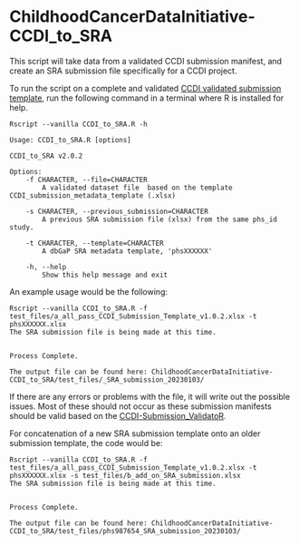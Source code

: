 # ChildhoodCancerDataInitiative-CCDI_to_SRA
This script will take data from a validated CCDI submission manifest, and create an SRA submission file specifically for a CCDI project.

To run the script on a complete and validated [CCDI validated submission template](https://github.com/CBIIT/ccdi-model/tree/main/metadata-manifest), run the following command in a terminal where R is installed for help.


```
Rscript --vanilla CCDI_to_SRA.R -h
```

```
Usage: CCDI_to_SRA.R [options]

CCDI_to_SRA v2.0.2

Options:
	-f CHARACTER, --file=CHARACTER
		A validated dataset file  based on the template CCDI_submission_metadata_template (.xlsx)

	-s CHARACTER, --previous_submission=CHARACTER
		A previous SRA submission file (xlsx) from the same phs_id study.

	-t CHARACTER, --template=CHARACTER
		A dbGaP SRA metadata template, 'phsXXXXXX'

	-h, --help
		Show this help message and exit

```

An example usage would be the following:

```
Rscript --vanilla CCDI_to_SRA.R -f test_files/a_all_pass_CCDI_Submission_Template_v1.0.2.xlsx -t phsXXXXXX.xlsx 
The SRA submission file is being made at this time.


Process Complete.

The output file can be found here: ChildhoodCancerDataInitiative-CCDI_to_SRA/test_files/_SRA_submission_20230103/
```

If there are any errors or problems with the file, it will write out the possible issues. Most of these should not occur as these submission manifests should be valid based on the [CCDI-Submission_ValidatoR](https://github.com/CBIIT/ChildhoodCancerDataInitiative-Submission_ValidatoR).

For concatenation of a new SRA submission template onto an older submission template, the code would be:

```
Rscript --vanilla CCDI_to_SRA.R -f test_files/a_all_pass_CCDI_Submission_Template_v1.0.2.xlsx -t phsXXXXXX.xlsx -s test_files/b_add_on_SRA_submission.xlsx 
The SRA submission file is being made at this time.


Process Complete.

The output file can be found here: ChildhoodCancerDataInitiative-CCDI_to_SRA/test_files/phs987654_SRA_submission_20230103/
```
